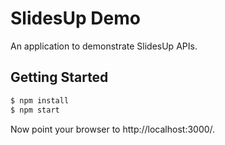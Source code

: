 SlidesUp Demo
=============
An application to demonstrate SlidesUp APIs.

Getting Started
---------------
```bash
$ npm install
$ npm start
```

Now point your browser to http://localhost:3000/.
